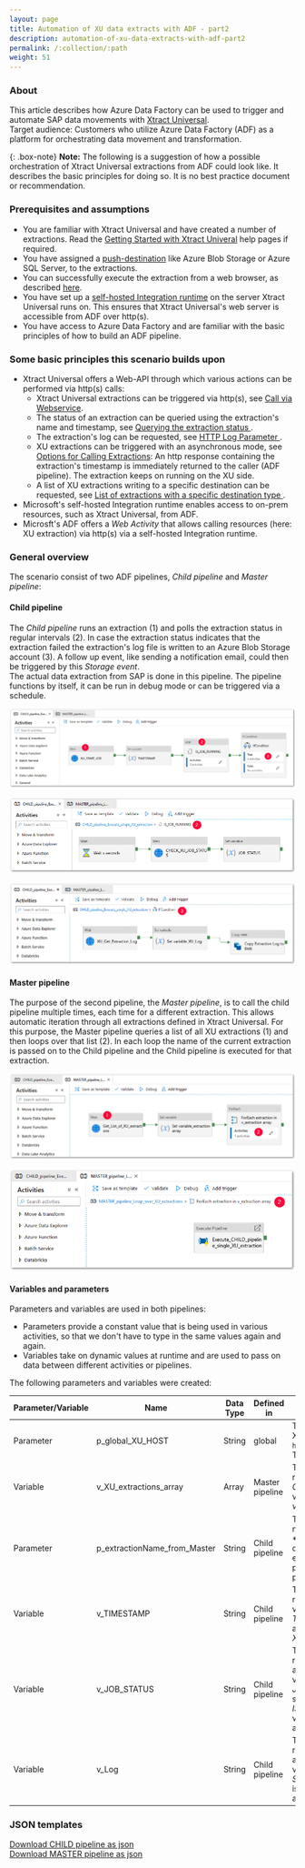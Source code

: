 ```yaml
---
layout: page
title: Automation of XU data extracts with ADF - part2
description: automation-of-xu-data-extracts-with-adf-part2
permalink: /:collection/:path
weight: 51
---
```



### About
This article describes how Azure Data Factory can be used to trigger and automate SAP data movements with [Xtract Universal](https://theobald-software.com/en/xtract-universal/). <br>
Target audience: Customers who utilize Azure Data Factory (ADF) as a platform for orchestrating data movement and transformation. <br>

{: .box-note}
**Note:** The following is a suggestion of how a possible orchestration of Xtract Universal extractions from ADF could look like. It describes the basic principles for doing so. It is no best practice document or recommendation.

### Prerequisites and assumptions

- You are familiar with Xtract Universal and have created a number of extractions. Read the [Getting Started with Xtract Univeral](https://help.theobald-software.com/en/xtract-universal/getting-started) help pages if required.
- You have assigned a [push-destination](https://help.theobald-software.com/en/xtract-universal/destinations#pull-and-push-destinations) like Azure Blob Storage or Azure SQL Server, to the extractions.<br> 
- You can successfully execute the extraction from a web browser, as described [here](https://help.theobald-software.com/en/xtract-universal/getting-started/run-an-extraction#url-and-command-line-3).
- You have set up a [self-hosted Integration runtime](https://docs.microsoft.com/EN-US/azure/data-factory/create-self-hosted-integration-runtime#create-a-self-hosted-ir-via-azure-data-factory-ui) on the server Xtract Universal runs on. This ensures that Xtract Universal's web server is accessible from ADF over http(s).   
- You have access to Azure Data Factory and are familiar with the basic principles of how to build an ADF pipeline.

### Some basic principles this scenario builds upon

- Xtract Universal offers a Web-API through which various actions can be performed via http(s) calls:
	- Xtract Universal extractions can be triggered via http(s), see [Call via Webservice](https://help.theobald-software.com/en/xtract-universal/execute-and-automate-extractions/call-via-webservice).
	- The status of an extraction can be queried using the extraction's name and timestamp, see [Querying the extraction status ](https://help.theobald-software.com/en/xtract-universal/logging/logging-access-via-http#querying-the-extraction-status).
	- The extraction's log can be requested, see [HTTP Log Parameter ](https://help.theobald-software.com/en/xtract-universal/logging/logging-access-via-http#http-log-parameter).
	- XU extractions can be triggered with an asynchronous mode, see [Options for Calling Extractions](https://help.theobald-software.com/en/xtract-universal/execute-and-automate-extractions/call-via-webservice#options-for-calling-extractions): An http response containing the extraction's timestamp is immediately returned to the caller (ADF pipeline). The extraction keeps on running on the XU side.
	- A list of XU extractions writing to a specific destination can be requested, see [List of extractions with a specific destination type ](https://help.theobald-software.com/en/xtract-universal/advanced-techniques/metadata-access-via-http-json#list-of-extractions-with-a-specific-destination-type) .
- Microsoft's self-hosted Integration runtime enables access to on-prem resources, such as Xtract Universal, from ADF.
- Microsft's ADF offers a *Web Activity* that allows calling resources (here: XU extraction) via http(s) via a self-hosted Integration runtime.

### General overview

The scenario consist of two ADF pipelines, *Child pipeline* and *Master pipeline*: <br>
#### Child pipeline
The *Child pipeline* runs an extraction (1) and polls the extraction status in regular intervals (2). In case the extraction status indicates that the extraction failed the extraction's log file is written to an Azure Blob Storage account (3). A follow up event, like sending a notification email, could then be triggered by this *Storage event*.<br>
The actual data extraction from SAP is done in this pipeline. The pipeline functions by itself, it can be run in debug mode or can be triggered via a schedule. <br>

![XU_ADF_global_parameter](/img/contents/xu/xu_ADF_2_Child_pipeline.png)

![XU_ADF_global_parameter](/img/contents/xu/xu_ADF_2_Child_pipeline_Check_Status.png)

![XU_ADF_global_parameter](/img/contents/xu/xu_ADF_2_Child_pipeline_write_Log.png)

#### Master pipeline
The purpose of the second pipeline, the *Master pipeline*, is to call the child pipeline multiple times, each time for a different extraction. This allows automatic iteration through all extractions defined in Xtract Universal. For this purpose, the Master pipeline queries a list of all XU extractions (1) and then loops over that list (2). In each loop the name of the current extraction is passed on to the Child pipeline and the Child pipeline is executed for that extraction.

![XU_ADF_global_parameter](/img/contents/xu/xu_ADF_2_Master_pipeline.png)

![XU_ADF_global_parameter](/img/contents/xu/xu_ADF_2_Master_pipeline_ForEachLoop.png)

#### Variables and parameters

Parameters and variables are used in both pipelines:
- Parameters provide a constant value that is being used in various activities, so that we don't have to type in the same values again and again.
- Variables take on dynamic values at runtime and are used to pass on data between different activities or pipelines.


The following parameters and variables were created:

| Parameter/Variable | Name                         | Data Type | Defined in      | Description                                                                                                                                                                                      |
|--------------------|------------------------------|-----------|-----------------|--------------------------------------------------------------------------------------------------------------------------------------------------------------------------------------------------|
| Parameter          | p_global_XU_HOST             | String    | global          | This parameter contains the base URL of the Xtract Universal webserver, here: `https://MyOnPremXuServer.theobald.local:8165`. The parameter is used in every Web Activity.                       |
| Variable           | v_XU_extractions_array       | Array     | Master pipeline | This variable stores the list of XU extractions returned by *Web* activity *Get_List_of_XU_extractions*. The variable's value is set in the *Set variable* activity *Set variable_extraction array*. |
| Parameter          | p_extractionName_from_Master | String    | Child pipeline  | This parameter takes on the value (extraction name) of the current iteration *For Each* activity *ForEach extraction in v_extraction array. As a default name, you assign a name of an extraction. This allows running the Child pipeline w/o being triggered from the Master pipeline.                                                         |
| Variable           | v_TIMESTAMP                  | String    | Child pipeline  | This variable stores the extraction's timestamp returned by *Web* activity *XU_START_JOB*. The variable’s value is set in the *Set variable* activity *TIMESTAMP*. The variable is later used in *Web* activities *CHECK_XU_JOB_STATUS* and *XU_Get_Extraction_Log*.         |
| Variable           | v_JOB_STATUS                 | String    | Child pipeline  | This variable stores the extraction's run status returned by *Web* activity*CHECK_XU_JOB_STATUS*. The variable’s value is set in the *Set variable* activity *JOB_STATUS*. As long as the variable has the status "Running", the *Until* activity *IS_JOB_RUNNING* is executed. Other values this variable can can have are "FinishedNoErrors" and "FinishedErrors".                                                                                                                                                                                                   |
| Variable           | v_Log                        | String    | Child pipeline  |This variable stores the extraction's log returned by *Web* activity*XU_Get_Extraction_Log*. The variable’s value is set in the *Set variable* activity *Set_variable_XU_Log*. The value of this variable is appended to the log file in the *Copy data* activity *Copy Extraction Log to Blob*.                                                                                                                                                                                                  |




### JSON templates

<a href="/files/xu/CHILD_pipeline_Execute_single_XU_extraction.json">Download CHILD pipeline as json</a> <br>
<a href="/files/xu/MASTER_pipeline_Loop_over_XU_extractions.json">Download MASTER pipeline as json</a>









